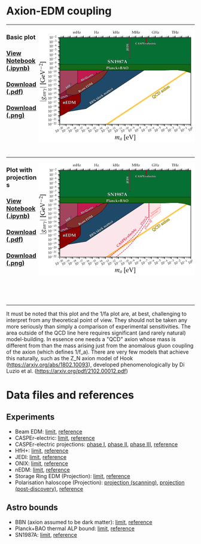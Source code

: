 # Axion-EDM coupling
---
[<img align="right" height="300" src="../plots/plots_png/AxionEDM.png">](https://github.com/cajohare/AxionLimits/raw/master/plots/plots_png/AxionEDM.png)
### Basic plot
### [View Notebook (.ipynb)](https://github.com/cajohare/AxionLimits/blob/master/AxionEDM.ipynb)
### [Download (.pdf)](https://github.com/cajohare/AxionLimits/raw/master/plots/AxionEDM.pdf)
### [Download (.png)](https://github.com/cajohare/AxionLimits/raw/master/plots/plots_png/AxionEDM.png)
### &nbsp;
### &nbsp;
---
[<img align="right" height="300" src="../plots/plots_png/AxionEDM_with_Projections.png">](https://github.com/cajohare/AxionLimits/raw/master/plots/plots_png/AxionEDM_with_Projections.png)
### Plot with projections
### [View Notebook (.ipynb)](https://github.com/cajohare/AxionLimits/blob/master/AxionEDM.ipynb)
### [Download (.pdf)](https://github.com/cajohare/AxionLimits/raw/master/plots/AxionEDM_with_Projections.pdf)
### [Download (.png)](https://github.com/cajohare/AxionLimits/raw/master/plots/plots_png/AxionEDM_with_Projections.png)
### &nbsp;
### &nbsp;
---

It must be noted that this plot and the 1/fa plot are, at best, challenging to interpret from any theoretical point of view. They should not be taken any more seriously than simply a comparison of experimental sensitivities. The area outside of the QCD line here requires significant (and rarely natural) model-building. In essence one needs a "QCD" axion whose mass is different from than the mass arising just from the anomalous gluon coupling of the axion (which defines 1/f_a). There are very few models that achieve this naturally, such as the Z_N axion model of Hook (https://arxiv.org/abs/1802.10093), developed phenomenologically by Di Luzio et al. (https://arxiv.org/pdf/2102.00012.pdf)

# Data files and references

## Experiments
* Beam EDM: [limit](https://github.com/cajohare/AxionLimits/raw/master/limit_data/AxionEDM/BeamEDM.txt), [reference](https://arxiv.org/abs/2204.01454)
* CASPEr-electric: [limit](https://github.com/cajohare/AxionLimits/raw/master/limit_data/AxionEDM/CASPEr-electric.txt), [reference](https://arxiv.org/abs/2101.01241)
* CASPEr-electric projections: [phase I](https://github.com/cajohare/AxionLimits/raw/master/limit_data/AxionEDM/Projections/CASPEr-electric-PhaseI.txt), [phase II](https://github.com/cajohare/AxionLimits/raw/master/limit_data/AxionEDM/Projections/CASPEr-electric-PhaseII.txt), [phase III](https://github.com/cajohare/AxionLimits/raw/master/limit_data/AxionEDM/Projections/CASPEr-electric-PhaseIII.txt), [reference](https://arxiv.org/abs/1711.08999)
* HfH+: [limit](https://github.com/cajohare/AxionLimits/raw/master/limit_data/AxionEDM/HfH.txt), [reference](https://journals.aps.org/prl/abstract/10.1103/PhysRevLett.126.171301)
* JEDI: [limit](https://github.com/cajohare/AxionLimits/raw/master/limit_data/AxionEDM/JEDI.txt), [reference](https://arxiv.org/abs/2208.07293)
* ONIX: [limit](https://github.com/cajohare/AxionLimits/raw/master/limit_data/AxionEDM/ONIX.txt), [reference](https://arxiv.org/abs/2410.02218)
* nEDM: [limit](https://github.com/cajohare/AxionLimits/raw/master/limit_data/AxionEDM/nEDM.txt), [reference](https://arxiv.org/abs/1708.06367)
* Storage Ring EDM (Projection): [limit](https://github.com/cajohare/AxionLimits/raw/master/limit_data/AxionEDM/Projections/StorageRingEDM.txt), [reference](https://arxiv.org/abs/1710.05271)
* Polarisation haloscope (Projection): [projection (scanning)](https://github.com/cajohare/AxionLimits/raw/master/limit_data/AxionEDM/Projections/PolarisationHaloscope_scan.txt), [projection (post-discovery)](https://github.com/cajohare/AxionLimits/raw/master/limit_data/AxionEDM/Projections/PolarisationHaloscope_discover.txt), [reference](https://arxiv.org/abs/2209.12901)

## Astro bounds
* BBN (axion assumed to be dark matter): [limit](https://github.com/cajohare/AxionLimits/raw/master/limit_data/AxionEDM/BBN.txt), [reference](https://arxiv.org/abs/1401.6460)
* Planck+BAO thermal ALP bound: [limit](https://github.com/cajohare/AxionLimits/raw/master/limit_data/AxionEDM/SN1987A.txt), [reference](https://arxiv.org/abs/2205.01637)
* SN1987A: [limit](https://github.com/cajohare/AxionLimits/raw/master/limit_data/AxionEDM/SN1987A.txt), [reference](https://arxiv.org/abs/2203.15812)
